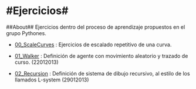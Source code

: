 #Ejercicios#
=======

##About##
Ejercicios dentro del proceso de aprendizaje propuestos en el grupo Pythones.

* [00_ScaleCurves](https://github.com/Pythones/Ejercicios/tree/master/00_ScaleCurves) : Ejercicios de escalado repetitivo de una curva.

* [01_Walker](https://github.com/Pythones/Ejercicios/tree/master/01_Walker) : Definición de agente con movimiento aleatorio y trazado de curso. (22012013)

* [02_Recursion](https://github.com/Pythones/Ejercicios/tree/master/02_Recursion) : Definición de sistema de dibujo recursivo, al estilo de los llamados L-system (29012013)
